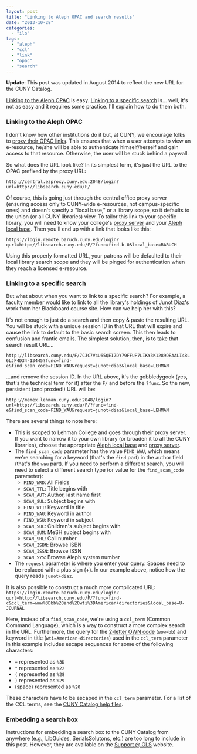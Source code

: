 ```yaml
---
layout: post
title: "Linking to Aleph OPAC and search results"
date: "2013-10-28"
categories: 
  - "ils"
tags: 
  - "aleph"
  - "ccl"
  - "link"
  - "opac"
  - "search"
---
```


**Update**: This post was updated in August 2014 to reflect the new URL for the CUNY Catalog.

[Linking to the Aleph OPAC](#linking-to-the-aleph-opac) is easy. [Linking to a specific search](#linking-to-a-specific-search) is... well, it's not as easy and it requires some practice. I'll explain how to do them both.

### Linking to the Aleph OPAC

I don't know how other institutions do it but, at CUNY, we encourage folks to [proxy their OPAC links](http://www.oclc.org/support/services/ezproxy/documentation/example/opac.en.html). This ensures that when a user attempts to view an e-resource, he/she will be able to authenticate himself/herself and gain access to that resource. Otherwise, the user will be stuck behind a paywall.

So what does the URL look like? In its simplest form, it's just the URL to the OPAC prefixed by the proxy URL:

`http://central.ezproxy.cuny.edu:2048/login?url=http://libsearch.cuny.edu/F/`

Of course, this is going just through the central office proxy server (ensuring access only to CUNY-wide e-resources, not campus-specific ones) and doesn't specify a "local base," or a library scope, so it defaults to the union (or all CUNY libraries) view. To tailor this link to your specific library, you will need to know your college's [proxy server](http://support.cunylibraries.org/libraries/proxy-servers) and your [Aleph local base](http://support.cunylibraries.org/libraries/local-base-values). Then you'll end up with a link that looks like this:

`https://login.remote.baruch.cuny.edu/login?qurl=http://libsearch.cuny.edu/F/?func=find-b-0&local_base=BARUCH`

Using this properly formatted URL, your patrons will be defaulted to their local library search scope and they will be pinged for authentication when they reach a licensed e-resource.

### Linking to a specific search

But what about when you want to link to a specific search? For example, a faculty member would like to link to all the library's holdings of Junot Diaz's work from her Blackboard course site. How can we help her with this?

It's not enough to just do a search and then copy & paste the resulting URL. You will be stuck with a unique session ID in that URL that will expire and cause the link to default to the basic search screen. This then leads to confusion and frantic emails. The simplest solution, then, is to take that search result URL...

`http://libsearch.cuny.edu/F/7C3C7V4U65QEI7DY79FFUP7LIKY3K1289DEAALI48L6LJF4D34-13445?func=find-e&find_scan_code=FIND_WAU&request=junot+diaz&local_base=LEHMAN`

...and remove the session ID. In the URL above, it's the gobbledygook (yes, that's the technical term for it) after the `F/` and before the `?func`. So the new, persistent (and proxied!) URL will be:

`http://memex.lehman.cuny.edu:2048/login?url=http://libsearch.cuny.edu/F/?func=find-e&find_scan_code=FIND_WAU&request=junot+diaz&local_base=LEHMAN`

There are several things to note here:

- This is scoped to Lehman College and goes through their proxy server. If you want to narrow it to your own library (or broaden it to all the CUNY libraries), choose the appropriate [Aleph local base](http://support.cunylibraries.org/libraries/local-base-values) and [proxy server](http://support.cunylibraries.org/libraries/proxy-servers).
- The `find_scan_code` parameter has the value `FIND_WAU`, which means we're searching for a keyword (that's the `find` part) in the author field (that's the `wau` part). If you need to perform a different search, you will need to select a different search type (or value for the `find_scan_code` parameter):
    - `FIND_WRD`: All Fields
    - `SCAN_TTL`: Title begins with
    - `SCAN_AUT`: Author, last name first
    - `SCAN_SUL`: Subject begins with
    - `FIND_WTI`: Keyword in title
    - `FIND_WAU`: Keyword in author
    - `FIND_WSU`: Keyword in subject
    - `SCAN_SUC`: Children's subject begins with
    - `SCAN_SUM`: MeSH subject begins with
    - `SCAN_SHL`: Call number
    - `SCAN_ISBN`: Browse ISBN
    - `SCAN_ISSN`: Browse ISSN
    - `SCAN_SYS`: Browse Aleph system number
- The `request` parameter is where you enter your query. Spaces need to be replaced with a plus sign (+). In our example above, notice how the query reads `junot+diaz`.

It is also possible to construct a much more complicated URL: `https://login.remote.baruch.cuny.edu/login?qurl=http://libsearch.cuny.edu/F/?func=find-c&ccl_term=wow%3Dbb%20and%20wti%3DAmerican+directories&local_base=U-JOURNAL`

Here, instead of a `find_scan_code`, we're using a `ccl_term` (Common Command Language), which is a way to construct a more complex search in the URL. Furthermore, the query for the [2-letter OWN code](http://support.cunylibraries.org/libraries/own-codes) (`wow=bb`) and keyword in title (`wti=American+directories`) used in the `ccl_term` parameter in this example includes escape sequences for some of the following characters:

- `=` represented as `%3D`
- `"` represented as `%22`
- `(` represented as `%28`
- `)` represented as `%29`
- (space) represented as `%20`

These characters have to be escaped in the `ccl_term` parameter. For a list of the CCL terms, see the [CUNY Catalog help files](http://libsearch.cuny.edu/F/?func=file&file_name=help-1#ccl).

### Embedding a search box

Instructions for embedding a search box to the CUNY Catalog from anywhere (e.g., LibGuides, SerialsSolutons, etc.) are too long to include in this post. However, they are available on the [Support @ OLS](http://support.cunylibraries.org/systems/aleph/web-opac/search-box) website.
